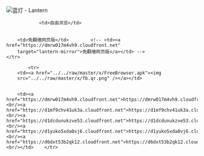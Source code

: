 

<img src="../../raw/master/x/8e0a2b81.c82003be.LanternYellow2.png" alt="蓝灯 - Lantern"/>
<table>
    <tr>
                
                <td>自由浏览</td>
        
        
        <td>免翻墙网页版</td>        <!-- <td><a href="https://dmrw017m4vh9.cloudfront.net"
        target="lantern-mirror">免翻墙网页版</a></td> -->
    </tr>
    
            <tr>
        <td><a href="../../raw/master/x/FreeBrowser.apk"><img
        src="../../raw/master/x/fb.qr.png" /></a></td>

        
        <td><a href="https://dmrw017m4vh9.cloudfront.net">https://dmrw017m4vh9.cloudfront.net</a><br/><a href="https://d1mf9chv41uk3a.cloudfront.net">https://d1mf9chv41uk3a.cloudfront.net</a><br/><a href="https://d1dcdunukzve53.cloudfront.net">https://d1dcdunukzve53.cloudfront.net</a><br/><a href="https://d1yuko5xda0vj6.cloudfront.net">https://d1yuko5xda0vj6.cloudfront.net</a><br/><a href="https://d6dxt53b2qk12.cloudfront.net">https://d6dxt53b2qk12.cloudfront.net</a><br/></td>    </tr>
</table>
